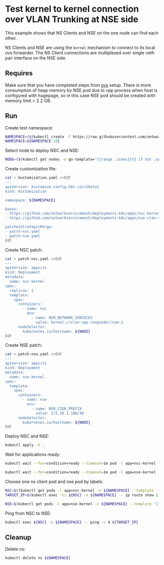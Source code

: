 # Test kernel to kernel connection over VLAN Trunking at NSE side


This example shows that NS Clients and NSE on the one node can find each other. 

NS Clients and NSE are using the `kernel` mechanism to connect to its local ovs forwarder.
The NS Client connections are multiplexed over single veth pair interface on the NSE side.

## Requires

Make sure that you have completed steps from [ovs](../../ovs) setup.
There is more consumption of heap memory by NSE pod due to vpp process when host is configured with
hugepage, so in this case NSE pod should be created with memory limit > 2.2 GB.

## Run

Create test namespace:
```bash
NAMESPACE=($(kubectl create -f https://raw.githubusercontent.com/networkservicemesh/deployments-k8s/0ff79fdb7a820dd553cddbe86a8a47a8188550ac/examples/use-cases/namespace.yaml)[0])
NAMESPACE=${NAMESPACE:10}
```

Select node to deploy NSC and NSE:
```bash
NODE=($(kubectl get nodes -o go-template='{{range .items}}{{ if not .spec.taints  }}{{index .metadata.labels "kubernetes.io/hostname"}} {{end}}{{end}}')[0])
```

Create customization file:
```bash
cat > kustomization.yaml <<EOF
---
apiVersion: kustomize.config.k8s.io/v1beta1
kind: Kustomization

namespace: ${NAMESPACE}

bases:
- https://github.com/networkservicemesh/deployments-k8s/apps/nsc-kernel?ref=0ff79fdb7a820dd553cddbe86a8a47a8188550ac
- https://github.com/networkservicemesh/deployments-k8s/apps/nse-vlan-vpp?ref=0ff79fdb7a820dd553cddbe86a8a47a8188550ac

patchesStrategicMerge:
- patch-nsc.yaml
- patch-nse.yaml
EOF
```

Create NSC patch:
```bash
cat > patch-nsc.yaml <<EOF
---
apiVersion: apps/v1
kind: Deployment
metadata:
  name: nsc-kernel
spec:
  replicas: 2
  template:
    spec:
      containers:
        - name: nsc
          env:
            - name: NSM_NETWORK_SERVICES
              value: kernel://vlan-vpp-responder/nsm-1
      nodeSelector:
        kubernetes.io/hostname: ${NODE}
EOF
```

Create NSE patch:
```bash
cat > patch-nse.yaml <<EOF
---
apiVersion: apps/v1
kind: Deployment
metadata:
  name: nse-kernel
spec:
  template:
    spec:
      containers:
        - name: nse
          env:
            - name: NSM_CIDR_PREFIX
              value: 172.16.1.100/30
      nodeSelector:
        kubernetes.io/hostname: ${NODE}
EOF
```

Deploy NSC and NSE:
```bash
kubectl apply -k .
```

Wait for applications ready:
```bash
kubectl wait --for=condition=ready --timeout=1m pod -l app=nsc-kernel -n ${NAMESPACE}
```
```bash
kubectl wait --for=condition=ready --timeout=1m pod -l app=nse-kernel -n ${NAMESPACE}
```

Choose one ns client pod and nse pod by labels:
```bash
NSC=$((kubectl get pods -l app=nsc-kernel -n ${NAMESPACE} --template '{{range .items}}{{.metadata.name}}{{" "}}{{end}}') | cut -d' ' -f1)
TARGET_IP=$(kubectl exec -ti ${NSC} -n ${NAMESPACE} -- ip route show | grep 172.16 | cut -d' ' -f1)
```
```bash
NSE=$(kubectl get pods -l app=nse-kernel -n ${NAMESPACE} --template '{{range .items}}{{.metadata.name}}{{"\n"}}{{end}}')
```

Ping from NSC to NSE:
```bash
kubectl exec ${NSC} -n ${NAMESPACE} -- ping -c 4 ${TARGET_IP}
```

## Cleanup

Delete ns:
```bash
kubectl delete ns ${NAMESPACE}
```
